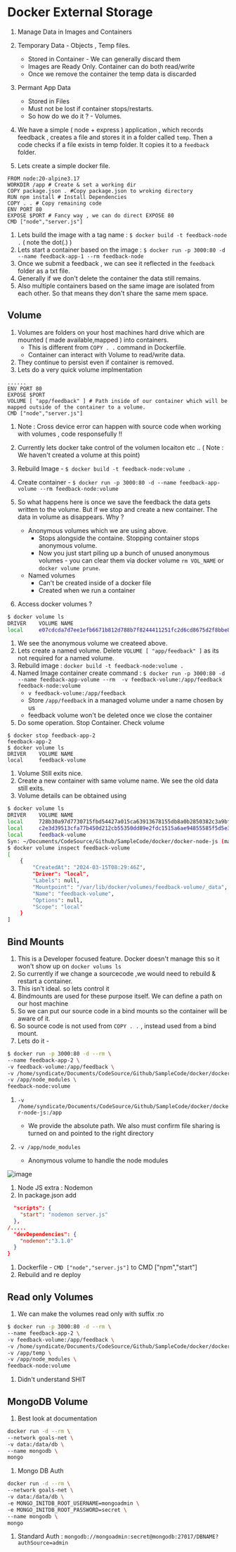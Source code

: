 # Docker External Storage

1. Manage Data in Images and Containers
1. Temporary Data - Objects , Temp files. 
    - Stored in Container - We can generally discard them
    - Images are Ready Only. Container can do both read/write
    - Once we remove the container the temp data is discarded
1. Permant App Data
    - Stored in Files
    - Must not be lost if container stops/restarts.
    - So how do we do it ? - Volumes.

1. We have a simple ( node + express ) application , which records feedback , creates a file and stores it in a folder called `temp`. Then a code checks if a file exists in temp folder. It copies it to a `feedback` folder.

1. Lets create a simple docker file.

```docker
FROM node:20-alpine3.17
WORKDIR /app # Create & set a working dir
COPY package.json . #Copy package.json to wroking directory
RUN npm install # Install Dependencies
COPY . . # Copy remaining code
ENV PORT 80
EXPOSE $PORT # Fancy way , we can do direct EXPOSE 80
CMD ["node","server.js"]
```

1. Lets build the image with a tag name : `$ docker build -t feedback-node .` ( note the dot(.) )
1. Lets start a container based on the image : `$ docker run -p 3000:80 -d --name feedback-app-1 --rm feedback-node`
1. Once we submit a feedback , we can see it reflected in the `feedback` folder as a txt file.
1. Generally if we don't delete the container the data still remains.
1. Also multiple containers based on the same image are isolated from each other. So that means they don't share the same mem space.


## Volume 

1. Volumes are folders on your host machines hard drive which are mounted ( made available,mapped ) into containers.
    - This is different from `COPY . .` command in Dockerfile.
    - Container can interact with Volume to read/write data.
1. They continue to persist even if container is removed.
1. Lets do a very quick volume implmentation

```docker
......
ENV PORT 80
EXPOSE $PORT
VOLUME [ "app/feedback" ] # Path inside of our container which will be mapped outside of the container to a volume.
CMD ["node","server.js"]
```

1. Note : Cross device error can happen with source code when working with volumes , code responsefully !!
1. Currently lets docker take control of the volumen locaiton etc .. ( Note : We haven't created a volume at this point)
1. Rebuild Image - `$ docker build -t feedback-node:volume .`
1. Create container - `$ docker run -p 3000:80 -d --name feedback-app-volume --rm feedback-node:volume`
1. So what happens here is once we save the feedback the data gets written to the volume. But if we stop and create a new container. The data in volume as disappears. Why ?
    - Anonymous volumes which we are using above.
        - Stops alongside the containe. Stopping container stops anonymous volume.
        - Now you just start piling up a bunch of unused anonymous volumes - you can clear them via docker volume `rm VOL_NAME` or `docker volume prune`.
    - Named volumes
        - Can't be created inside of a docker file
        - Created when we run a container

1. Access docker volumes ? 

```bash
$ docker volume ls
DRIVER    VOLUME NAME
local     e07cdcda7d7ee1efb6671b812d788b7f8244411251fc2d6cd8675d2f8bbe8059
```
 
1. We see the anonymous volume we createed above.
1. Lets create a named volume. Delete `VOLUME [ "app/feedback" ]` as its not required for a named volume.
1. Rebuild image : `docker build -t feedback-node:volume .`
1. Named Image container create command : `$ docker run -p 3000:80 -d --name feedback-app-volume --rm  -v feedback-volume:/app/feedback feedback-node:volume`
    - `v feedback-volume:/app/feedback`
    - Store `/app/feedback` in a managed volume under a name chosen by us
    - feedback volume won't be deleted once we close the container
1. Do some operation. Stop Container. Check volume


```
$ docker stop feedback-app-2
feedback-app-2
$ docker volume ls
DRIVER    VOLUME NAME
local     feedback-volume
```

1. Volume Still exits nice.
1. Create a new container with same volume name. We see the old data still exits. 
1. Volume details can be obtained using 

```bash
$ docker volume ls
DRIVER    VOLUME NAME
local     728b30a97d7730715fbd54427a015ca63913678155db8a0b2850382c3a9bf4d3
local     c2e3d39513cfa77b450d212cb55350dd89e2fdc1515a6ae94855585f5d5e3933
local     feedback-volume
Syn: ~/Documents/CodeSource/Github/SampleCode/docker/docker-node-js (master)
$ docker volume inspect feedback-volume 
[
    {
        "CreatedAt": "2024-03-15T08:29:46Z",
        "Driver": "local",
        "Labels": null,
        "Mountpoint": "/var/lib/docker/volumes/feedback-volume/_data", // This is not the actual path
        "Name": "feedback-volume",
        "Options": null,
        "Scope": "local"
    }
]
```

## Bind Mounts

1. This is a Developer focused feature. Docker doesn't manage this  so it won't show up on `docker volums ls`
1. So currently if we change a sourcecode ,we would need to rebuild & restart a container.
1. This isn't ideal. so lets control it
1. Bindmounts are used for these purpose itself. We can define a path on our host machine 
1. So we can put our source code in a bind mounts so the container will be aware of it.
1. So source code is not used from `COPY . .` , instead used from a bind mount.
1. Lets do it - 

```bash
$ docker run -p 3000:80 -d --rm \
--name feedback-app-2 \
-v feedback-volume:/app/feedback \
-v /home/syndicate/Documents/CodeSource/Github/SampleCode/docker/docker-node-js:/app \
-v /app/node_modules \
feedback-node:volume
```

1. `-v /home/syndicate/Documents/CodeSource/Github/SampleCode/docker/docker-node-js:/app`
    - We provide the absolute path. We also must confirm file sharing is turned on and pointed to the right directory

1. `-v /app/node_modules`
    - Anonymous volume to handle the node modules


![image](images/docker1.png)

1. Node JS extra : Nodemon
1. In package.json add

```json
  "scripts": {
    "start": "nodemon server.js"
  },
/.....
  "devDependencies": {
    "nodemon":"3.1.0"
  }
}
```

1. Dockerfile - `CMD ["node","server.js"]` to CMD ["npm","start"]
1. Rebuild and re deploy

## Read only Volumes

1. We can make the  volumes read only with suffix :ro

```bash
$ docker run -p 3000:80 -d --rm \
--name feedback-app-2 \
-v feedback-volume:/app/feedback \
-v /home/syndicate/Documents/CodeSource/Github/SampleCode/docker/docker-node-js:/app:ro \
-v /app/temp \
-v /app/node_modules \
feedback-node:volume
```
1. Didn't understand SHIT


## MongoDB Volume

1. Best look at documentation

```bash
docker run -d --rm \
--network goals-net \
-v data:/data/db \
--name mongodb \
mongo
```

1. Mongo DB Auth

```bash
docker run -d --rm \
--network goals-net \
-v data:/data/db \
-e MONGO_INITDB_ROOT_USERNAME=mongoadmin \
-e MONGO_INITDB_ROOT_PASSWORD=secret \
--name mongodb \
mongo
```

1. Standard Auth : `mongodb://mongoadmin:secret@mongodb:27017/DBNAME?authSource=admin`